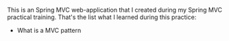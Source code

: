 This is an Spring MVC web-application that I created during my Spring MVC practical training. That's the list what I learned during this practice:
* What is a MVC pattern
